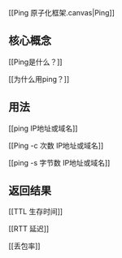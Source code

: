 

[[Ping 原子化框架.canvas|Ping]]
## 核心概念

[[Ping是什么？]]

[[为什么用ping？]]
## 用法

[[ping  IP地址或域名]]

[[Ping -c 次数 IP地址或域名]]

[[ping -s  字节数  IP地址或域名]]

## 返回结果

[[TTL 生存时间]]

[[RTT 延迟]]

[[丢包率]]



